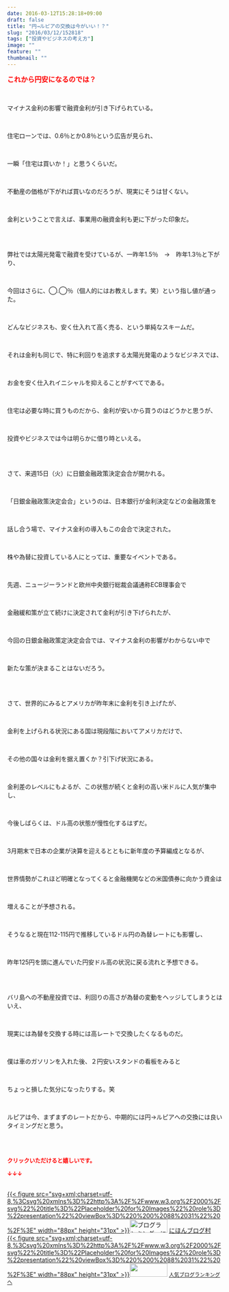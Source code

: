 ```yaml
---
date: 2016-03-12T15:28:18+09:00
draft: false
title: "円→ルピアの交換は今がいい！？"
slug: "2016/03/12/152818"
tags: ["投資やビジネスの考え方"]
image: ""
feature: ""
thumbnail: ""
---
```

<p><font color="#ff0000" size="3"><strong>これから円安になるのでは？</strong></font></p><br/><p>マイナス金利の影響で融資金利が引き下げられている。<br/></p><br/><p>住宅ローンでは、0.6％とか0.8％という広告が見られ、<br/></p><br/><p>一瞬「住宅は買いか！」と思うくらいだ。<br/></p><br/><p>不動産の価格が下がれば買いなのだろうが、現実にそうは甘くない。<br/></p><br/><p>金利ということで言えば、事業用の融資金利も更に下がった印象だ。<br/></p><br/><br/><p>弊社では太陽光発電で融資を受けているが、一昨年1.5％　→　昨年1.3％と下がり、<br/></p><br/><p>今回はさらに、◯.◯％（個人的にはお教えします。笑）という指し値が通った。<br/></p><br/><p>どんなビジネスも、安く仕入れて高く売る、という単純なスキームだ。<br/></p><br/><p>それは金利も同じで、特に利回りを追求する太陽光発電のようなビジネスでは、<br/></p><br/><p>お金を安く仕入れイニシャルを抑えることがすべてである。</p><br/><p>住宅は必要な時に買うものだから、金利が安いから買うのはどうかと思うが、</p><br/><p>投資やビジネスでは今は明らかに借り時といえる。</p><br/><br/><p>さて、来週15日（火）に日銀金融政策決定会合が開かれる。<br/></p><br/><p>「日銀金融政策決定会合」というのは、日本銀行が金利決定などの金融政策を</p><br/><p>話し合う場で、マイナス金利の導入もこの会合で決定された。</p><br/><p>株や為替に投資している人にとっては、重要なイベントである。<br/></p><br/><p>先週、ニュージーランドと欧州中央銀行総裁会議通称ECB理事会で</p><br/><p>金融緩和策が立て続けに決定されて金利が引き下げられたが、</p><br/><p>今回の日銀金融政策定決定会合では、マイナス金利の影響がわからない中で</p><br/><p>新たな策が決まることはないだろう。</p><br/><br/><p>さて、世界的にみるとアメリカが昨年末に金利を引き上げたが、</p><br/><p>金利を上げられる状況にある国は現段階においてアメリカだけで、</p><br/><p>その他の国々は金利を据え置くか？引下げ状況にある。<br/></p><br/><p>金利差のレベルにもよるが、この状態が続くと金利の高い米ドルに人気が集中し、<br/></p><br/><p>今後しばらくは、ドル高の状態が慢性化するはずだ。<br/></p><br/><p>3月期末で日本の企業が決算を迎えるとともに新年度の予算編成となるが、<br/></p><br/><p>世界情勢がこれほど明確となってくると金融機関などの米国債券に向かう資金は<br/></p><br/><p>増えることが予想される。<br/></p><br/><p>そうなると現在112-115円で推移しているドル円の為替レートにも影響し、<br/></p><br/><p>昨年125円を頭に進んでいた円安ドル高の状況に戻る流れと予想できる。</p><br/><br/><p>バリ島への不動産投資では、利回りの高さが為替の変動をヘッジしてしまうとはいえ、<br/></p><br/><p>現実には為替を交換する時には高レートで交換したくなるものだ。<br/></p><br/><p>僕は車のガソリンを入れた後、２円安いスタンドの看板をみると<br/></p><br/><p>ちょっと損した気分になったりする。笑<br/></p><br/><p>ルピアは今、まずまずのレートだから、中期的には円→ルピアへの交換には良いタイミングだと思う。</p><br/><br/><p><font color="#ff0000" size="2"><strong>クリックいただけると嬉しいです。<br/></strong></font></p><p><font color="#ff0000" size="2"><strong>↓↓↓</strong></font></p><p><br/><a href="http://www.blogmura.com/ranking.html" target="_blank">{{< figure src="svg+xml;charset=utf-8,%3Csvg%20xmlns%3D%22http%3A%2F%2Fwww.w3.org%2F2000%2Fsvg%22%20title%3D%22Placeholder%20for%20Images%22%20role%3D%22presentation%22%20viewBox%3D%220%200%2088%2031%22%20%2F%3E" width="88px" height="31px" >}}<noscript><img border="0" alt="ブログランキング・にほんブログ村へ" src="https://img-proxy.blog-video.jp/images?url=http%3A%2F%2Fwww.blogmura.com%2Fimg%2Fwww88_31.gif" width="88" height="31"></noscript></a> <a href="http://www.blogmura.com/ranking.html" target="_blank">にほんブログ村</a> <br/><a title="人気ブログランキングへ" href="link.php?1804582">{{< figure src="svg+xml;charset=utf-8,%3Csvg%20xmlns%3D%22http%3A%2F%2Fwww.w3.org%2F2000%2Fsvg%22%20title%3D%22Placeholder%20for%20Images%22%20role%3D%22presentation%22%20viewBox%3D%220%200%2088%2031%22%20%2F%3E" width="88px" height="31px" >}}<noscript><img border="0" src="https://blog.with2.net/img/banner/banner_22.gif" width="88" height="31"></noscript></a> <a style="FONT-SIZE: 12px" href="link.php?1804582">人気ブログランキングへ</a> </p>

